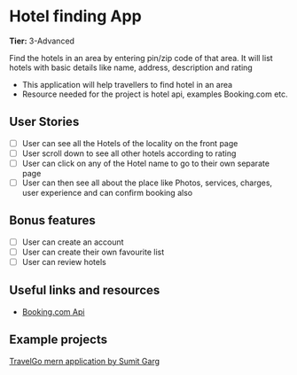 # Hotel finding App

**Tier:** 3-Advanced

Find the hotels in an area by entering pin/zip code of that area. It will list hotels with basic details like name, address, description and rating

- This application will help travellers to find hotel in an area
- Resource needed for the project is hotel api, examples Booking.com etc.

## User Stories

- [ ] User can see all the Hotels of the locality on the front page
- [ ] User scroll down to see all other hotels according to rating
- [ ] User can click on any of the Hotel name to go to their own separate page
- [ ] User can then see all about the place like Photos, services, charges, user experience and can confirm booking also

## Bonus features

- [ ] User can create an account
- [ ] User can create their own favourite list
- [ ] User can review hotels

## Useful links and resources

- [Booking.com Api](https://booking-com.p.rapidapi.com/v1/static/hotels)

## Example projects

[TravelGo mern application by Sumit Garg](https://github.com/sumitgarg21/TravelGo)
